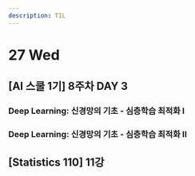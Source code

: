 ```yaml
---
description: TIL
---
```


# 27 Wed

## \[AI 스쿨 1기\] 8주차 DAY 3

### Deep Learning: 신경망의 기초 - 심층학습 최적화 I





### Deep Learning: 신경망의 기초 - 심층학습 최적화 II



## \[Statistics 110\] 11강

